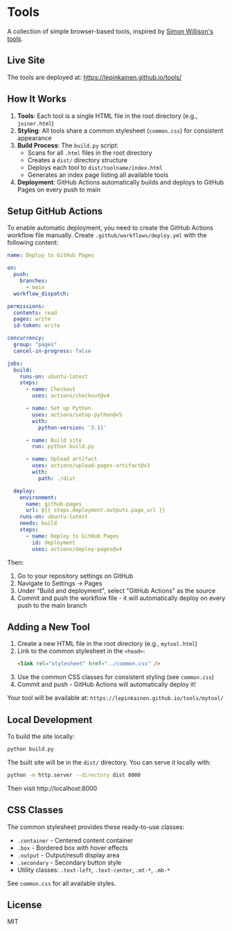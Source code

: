 # Tools

A collection of simple browser-based tools, inspired by [Simon Willison's tools](https://tools.simonwillison.net).

## Live Site

The tools are deployed at: https://lepinkainen.github.io/tools/

## How It Works

1. **Tools**: Each tool is a single HTML file in the root directory (e.g., `joiner.html`)
2. **Styling**: All tools share a common stylesheet (`common.css`) for consistent appearance
3. **Build Process**: The `build.py` script:
   - Scans for all `.html` files in the root directory
   - Creates a `dist/` directory structure
   - Deploys each tool to `dist/toolname/index.html`
   - Generates an index page listing all available tools
4. **Deployment**: GitHub Actions automatically builds and deploys to GitHub Pages on every push to main

## Setup GitHub Actions

To enable automatic deployment, you need to create the GitHub Actions workflow file manually. Create `.github/workflows/deploy.yml` with the following content:

```yaml
name: Deploy to GitHub Pages

on:
  push:
    branches:
      - main
  workflow_dispatch:

permissions:
  contents: read
  pages: write
  id-token: write

concurrency:
  group: "pages"
  cancel-in-progress: false

jobs:
  build:
    runs-on: ubuntu-latest
    steps:
      - name: Checkout
        uses: actions/checkout@v4

      - name: Set up Python
        uses: actions/setup-python@v5
        with:
          python-version: '3.11'

      - name: Build site
        run: python build.py

      - name: Upload artifact
        uses: actions/upload-pages-artifact@v3
        with:
          path: ./dist

  deploy:
    environment:
      name: github-pages
      url: ${{ steps.deployment.outputs.page_url }}
    runs-on: ubuntu-latest
    needs: build
    steps:
      - name: Deploy to GitHub Pages
        id: deployment
        uses: actions/deploy-pages@v4
```

Then:
1. Go to your repository settings on GitHub
2. Navigate to Settings → Pages
3. Under "Build and deployment", select "GitHub Actions" as the source
4. Commit and push the workflow file - it will automatically deploy on every push to the main branch

## Adding a New Tool

1. Create a new HTML file in the root directory (e.g., `mytool.html`)
2. Link to the common stylesheet in the `<head>`:
   ```html
   <link rel="stylesheet" href="../common.css" />
   ```
3. Use the common CSS classes for consistent styling (see `common.css`)
4. Commit and push - GitHub Actions will automatically deploy it!

Your tool will be available at: `https://lepinkainen.github.io/tools/mytool/`

## Local Development

To build the site locally:

```bash
python build.py
```

The built site will be in the `dist/` directory. You can serve it locally with:

```bash
python -m http.server --directory dist 8000
```

Then visit http://localhost:8000

## CSS Classes

The common stylesheet provides these ready-to-use classes:

- `.container` - Centered content container
- `.box` - Bordered box with hover effects
- `.output` - Output/result display area
- `.secondary` - Secondary button style
- Utility classes: `.text-left`, `.text-center`, `.mt-*`, `.mb-*`

See `common.css` for all available styles.

## License

MIT
